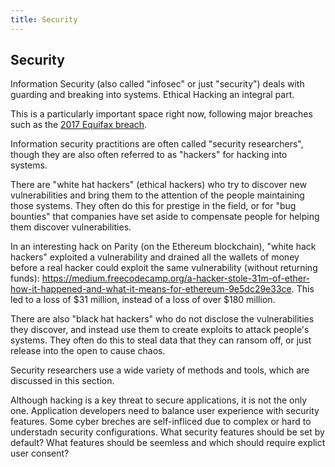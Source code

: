 ```yaml
---
title: Security
---
```

## Security

Information Security (also called "infosec" or just "security") deals with guarding and breaking into systems. Ethical Hacking an integral part.

This is a particularly important space right now, following major breaches such as the <a href='https://medium.freecodecamp.org/the-equifax-hack-and-how-to-protect-your-family-all-explained-in-5-minutes-a2b5187cb6c0' target='_blank' rel='nofollow'>2017 Equifax breach</a>.

Information security practitions are often called "security researchers", though they are also often referred to as "hackers" for hacking into systems.

There are "white hat hackers" (ethical hackers) who try to discover new vulnerabilities and bring them to the attention of the people maintaining those systems. They often do this for prestige in the field, or for "bug bounties" that companies have set aside to compensate people for helping them discover vulnerabilities. 

In an interesting hack on Parity (on the Ethereum blockchain), "white hack hackers" exploited a vulnerability and drained all the wallets of money before a real hacker could exploit the same vulnerability (without returning funds): https://medium.freecodecamp.org/a-hacker-stole-31m-of-ether-how-it-happened-and-what-it-means-for-ethereum-9e5dc29e33ce. This led to a loss of $31 million, instead of a loss of over $180 million. 

There are also "black hat hackers" who do not disclose the vulnerabilities they discover, and instead use them to create exploits to attack people's systems. They often do this to steal data that they can ransom off, or just release into the open to cause chaos.

Security researchers use a wide variety of methods and tools, which are discussed in this section.

Although hacking is a key threat to secure applications, it is not the only one.  Application developers need to balance user experience with security features.  Some cyber breches are self-infliced due to complex or hard to understadn security configurations.  What security features should be set by default?  What features should be seemless and which should require explict user consent? 

